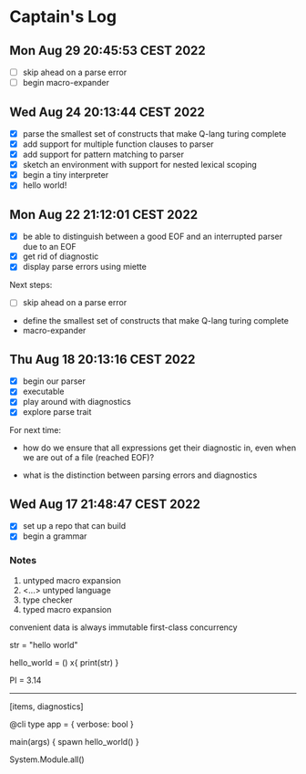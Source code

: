 # Captain's Log

## Mon Aug 29 20:45:53 CEST 2022

- [ ] skip ahead on a parse error
- [ ] begin macro-expander

## Wed Aug 24 20:13:44 CEST 2022

- [X] parse the smallest set of constructs that make Q-lang turing complete
- [X] add support for multiple function clauses to parser
- [X] add support for pattern matching to parser
- [X] sketch an environment with support for nested lexical scoping
- [X] begin a tiny interpreter
- [x] hello world!

## Mon Aug 22 21:12:01 CEST 2022

- [x] be able to distinguish between a good EOF and an interrupted parser due to an EOF
- [x] get rid of diagnostic 
- [x] display parse errors using miette

Next steps:
- [ ] skip ahead on a parse error
* define the smallest set of constructs that make Q-lang turing complete
* macro-expander

## Thu Aug 18 20:13:16 CEST 2022

- [x] begin our parser
- [x] executable
- [x] play around with diagnostics
- [x] explore parse trait 

For next time:
* how do we ensure that all expressions get their diagnostic in,
  even when we are out of a file (reached EOF)?

* what is the distinction between parsing errors and diagnostics

## Wed Aug 17 21:48:47 CEST 2022

- [X] set up a repo that can build
- [X] begin a grammar

### Notes

1. untyped macro expansion
2. <...> untyped language
3. type checker
4. typed macro expansion


convenient
data is always immutable
first-class concurrency

str = "hello world"

hello_world = () x{
  print(str)
}

PI = 3.14

---
[items, diagnostics]



@cli
type app = {
  verbose: bool
}


main(args) {
  spawn hello_world()
}

System.Module.all()


